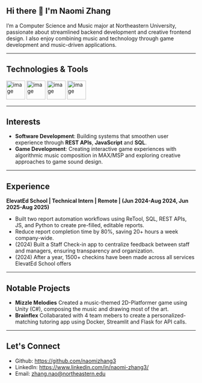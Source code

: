 ## Hi there 👋 I'm Naomi Zhang

I’m a Computer Science and Music major at Northeastern University, passionate about streamlined backend development and creative frontend design. I also enjoy combining music and technology through game development and music-driven applications.

-------------------------------------------------------------------------
## Technologies & Tools
<img width="50" height="50" alt="image" src="https://github.com/user-attachments/assets/eacb0396-0d54-49d9-a5b0-3b3de6e98fbb" />
<img width="50" height="50" alt="image" src="https://github.com/user-attachments/assets/169ccb90-8fee-4f98-816f-5b0696175836" />
<img width="50" height="50" alt="image" src="https://github.com/user-attachments/assets/acd7ea04-f19b-4cf0-b149-f4f4826a8fc5" />
<img width="50" height="50" alt="image" src="https://github.com/user-attachments/assets/158c53a2-9e37-4980-bff3-c2e16e5a2d21" />

-------------------------------------------------------------------------
## Interests
* **Software Development**: Building systems that smoothen user experience through **REST APIs**, **JavaScript** and **SQL**.
* **Game Development**: Creating interactive game experiences with algorithmic music composition in MAX/MSP and exploring creative approaches to game sound design.
-------------------------------------------------------------------------
## Experience
**ElevatEd School | Technical Intern | Remote | (Jun 2024-Aug 2024, Jun 2025-Aug 2025)** 
* Built two report automation workflows using ReTool, SQL, REST APIs, JS, and Python to create pre-filled, editable reports.
* Reduce report completion time by 80%, saving 20+ hours a week company-wide.
* (2024) Built a Staff Check-in app to centralize feedback between staff and managers, ensuring transparency and organization.
* (2024) After a year, 1500+ checkins have been made across all services ElevatEd School offers

-------------------------------------------------------------------------
## Notable Projects
* **Mizzle Melodies** Created a music-themed 2D-Platformer game using Unity (C#), composing the music and drawing most of the art.
* **Brainflex** Collabarated with 4 team mebers to create a personalized-matching tutoring app using Docker, Streamlit and Flask for API calls.

-------------------------------------------------------------------------
## Let's Connect
* Github: https://github.com/naomizhang3
* LinkedIn: https://www.linkedin.com/in/naomi-zhang3/
* Email: zhang.nao@northeastern.edu
<!--
**naomizhang3/naomizhang3** is a ✨ _special_ ✨ repository because its `README.md` (this file) appears on your GitHub profile.

Here are some ideas to get you started:

- 🔭 I’m currently working on ...
- 🌱 I’m currently learning ...
- 👯 I’m looking to collaborate on ...
- 🤔 I’m looking for help with ...
- 💬 Ask me about ...
- 📫 How to reach me: ...
- 😄 Pronouns: ...
- ⚡ Fun fact: ...
-->
